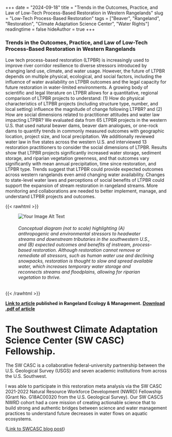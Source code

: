 +++
date = "2024-09-18"
title = "Trends in the Outcomes, Practice, and Law of Low-Tech Process-Based Restoration in Western Rangelands"
slug = "Low-Tech Process-Based Restoration"
tags = ["Beaver", "Rangeland", "Restoration", "Climate Adaptation Science Center", "Water Rights"]
readingtime = false
hideAuthor = true
+++

### Trends in the Outcomes, Practice, and Law of Low-Tech Process-Based Restoration in Western Rangelands
Low tech process-based restoration (LTPBR) is increasingly used to improve river corridor resilience to diverse stressors introduced by changing land use, climate, and water usage. However, the future of LTPBR depends on multiple physical, ecological, and social factors, including the influence of water availability on LTPBR outcomes and the legal capacity for future restoration in water-limited environments. 
A growing body of scientific and legal literature on LTPBR allows for a quantitative, regional comparison of LTPBR projects to understand: 
(1) How do physical characteristics of LTPBR projects (including structure type, number, and local setting) influence the magnitude of change following LTPBR? and (2) How are social dimensions related to practitioner attitudes and water law impacting LTPBR? 
We evaluated data from 65 LTPBR projects in the western U.S. that used natural beaver dams, beaver dam analogues, or one-rock dams to quantify trends in commonly measured outcomes with geographic location, project size, and local precipitation. We additionally reviewed water law in five states across the western U.S. and interviewed 13 restoration practitioners to consider the social dimensions of LTPBR. Results show that LTPBR projects significantly increased water storage, sediment storage, and riparian vegetation greenness, and that outcomes vary significantly with mean annual precipitation, time since restoration, and LTPBR type. Trends suggest that LTPBR could provide expected outcomes across western rangelands even amid changing water availability. Changes to state-level water laws and perceptions of social benefits of LTPBR could support the expansion of stream restoration in rangeland streams. More monitoring and collaborations are needed to better implement, manage, and understand LTPBR projects and outcomes.



{{< rawhtml >}}
<figure>
  <div style="display: flex; justify-content: space-between;">
    <img src="/PBR_fig1.png" alt="Your Image Alt Text" style="max-width:69%; height:auto;">
  </div>
  <figcaption>
    <h6 style="font-size: 12x;"> Conceptual diagram (not to scale) highlighting (A) anthropogenic and environmental stressors to headwater streams and downstream tributaries in the southwestern U.S., and (B) expected outcomes and benefits of instream, process-based restoration. Although restoration cannot remove or remediate all stressors, such as human water use and declining snowpacks, restoration is thought to slow and spread available water, which increases temporary water storage and reconnects streams and floodplains, allowing for riparian vegetation to thrive. </h6>
  </figcaption>
</figure>
{{< /rawhtml >}}


**[Link to article](eventually) published in Rangeland Ecology & Management.**
**[Download .pdf of article](/lol2.10181.pdf)**

# The Southwest Climate Adaptation Science Center (SW CASC) Fellowship. 
The SW CASC is a collaborative federal-university partnership between the U.S. Geological Survey (USGS) and seven academic institutions from across the U.S. Southwest.

I was able to participate in this restoration meta analysis via the SW CASC 2021-2022 Natural Resource Workforce Development (NWRD) Fellowship (Grant No. G18AC00320 from the U.S. Geological Survey). Our SW CASCS NWRD cohort had a core mission of creating actionable science that to build strong and authentic bridges between science and water management practices to understand future decreases in water flows on aquatic ecosystems.

 ([Link to SWCASC blog post](https://www.swcasc.arizona.edu/news/seeing-stream-watershed-identifying-opportunities-climate-resilient-stream-restoration))

